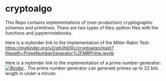 # cryptoalgo
This Repo contains implementations of (non-production) cryptographic schemes and primitives. There are two types of files: python files with the functions and jupyternotebooks. 

Here is a mybinder link to the implementation of the Miller-Rabin Test: https://mybinder.org/v2/gh/jhb10c/cryptoalgo/main?filepath=PrimeNumberGenerator%2FMRPrime.ipynb

Here is a mybinder link to the implementation of a prime number generator: [![Binder](https://mybinder.org/badge_logo.svg)](https://mybinder.org/v2/gh/jhb10c/cryptoalgo/main?filepath=PrimeNumberGenerator%2FPrimeNumberGenerator.ipynb)..
The prime number generator can generate primes up to 32 bits length in under a minute. 

